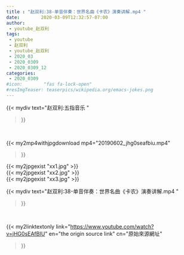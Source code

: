 ```yaml
---
title : "赵双利:38-单音伴奏：世界名曲《卡农》演奏讲解.mp4 "
date:        2020-03-09T12:32:57-07:00
author:
 - youtube_赵双利
tags:
 - youtube
 - 赵双利
 - youtube_赵双利
 - 2020_03
 - 2020_0309
 - 2020_0309_12
categories:
 - 2020_0309
#icon:        "fas fa-lock-open"
#resImgTeaser: teaserpics/wikipedia.org/emacs-jokes.png
---
```


{{< mydiv text="赵双利:五指音乐 "
>}}
<br>


{{< my2mp4withjpgdownload mp4="20190602_jhg0seafbiu.mp4"
>}}

{{< my2jpgexist "xx1.jpg" >}}<br>
{{< my2jpgexist "xx2.jpg" >}}<br>
{{< my2jpgexist "xx3.jpg" >}}<br>



{{< mydiv text="赵双利:38-单音伴奏：世界名曲《卡农》演奏讲解.mp4 "
>}}
<br>

{{< my2linktextonly link="https://www.youtube.com/watch?v=jHG0sEAfBIU"
en="the origin source link" cn="原始來源網址"
>}}


<br>

